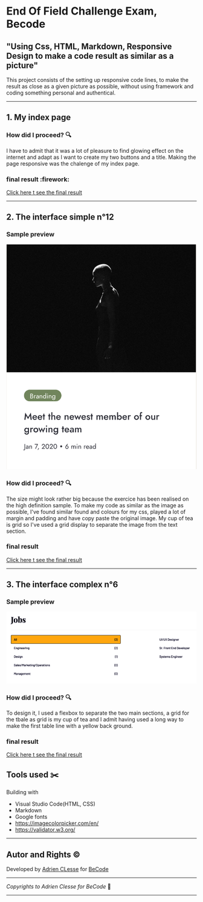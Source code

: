 # End Of Field Challenge Exam, Becode

## "Using Css, HTML, Markdown, Responsive Design to make a code result as similar as a picture"

This project consists of the setting up responsive code lines, to make the result as close as a given picture as possible, without using framework and coding something personal and authentical.
***

## 1. My index page 

### How did I proceed?  :mag:

I have to admit that it was a lot of pleasure to find glowing effect on the internet and adapt as I want to create my two buttons and a title. Making the page responsive was the chalenge of my index page.
### final result  :firework:

[Click here t see the final result](https://adrienclesse.github.io/end-of-field-challenge/)
***

## 2. The interface simple n°12

### Sample preview
![](images/interface-12.png)

### How did I proceed?  :mag:
The size might look rather big because the exercice has been realised on the high definition sample.
To make my code as similar as the image as possible, I've found similar found and colours for my css, played a lot of margin and padding and have copy paste the original image.  My cup of tea is grid so I've used a grid display to separate the image from the text section.

### final result  

[Click here t see the final result](https://adrienclesse.github.io/end-of-field-challenge/simple-12.html)

***
## 3. The interface complex n°6

### Sample preview
![](images/complex-06.png)

### How did I proceed?  :mag:
To design it, I used a flexbox to separate the two main sections, a grid for the tbale as grid is my cup of tea and I admit having used a long way to make the first table line with a yellow back ground.

### final result  

[Click here t see the final result](https://adrienclesse.github.io/end-of-field-challenge/complex-6.html)




## Tools used :scissors:
Building with
+ Visual Studio Code(HTML, CSS)
+ Markdown
+ Google fonts
+ https://imagecolorpicker.com/en/
+ https://validator.w3.org/
***
## Autor and Rights :copyright:
Developed by [Adrien CLesse](https://github.com/adrienclesse) for [BeCode](https://becode.org/)
***
*Copyrights to Adrien Clesse for BeCode* :memo:
***
